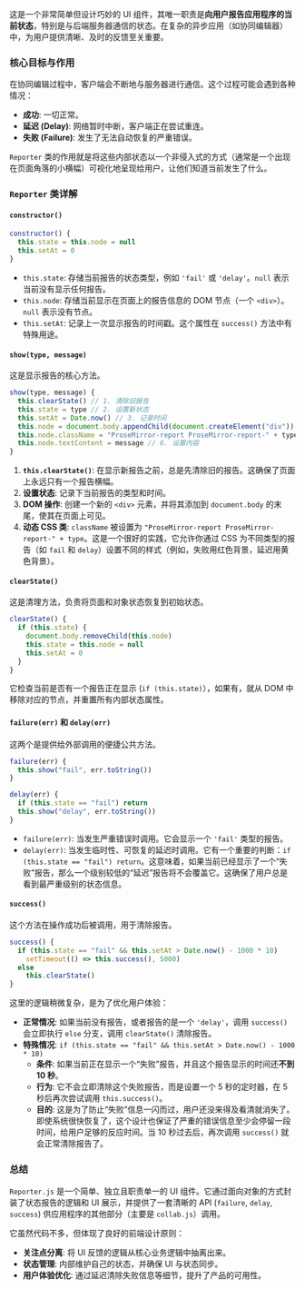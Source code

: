 这是一个非常简单但设计巧妙的 UI 组件，其唯一职责是**向用户报告应用程序的当前状态**，特别是与后端服务器通信的状态。在复杂的异步应用（如协同编辑器）中，为用户提供清晰、及时的反馈至关重要。

### 核心目标与作用

在协同编辑过程中，客户端会不断地与服务器进行通信。这个过程可能会遇到各种情况：

- **成功**: 一切正常。
- **延迟 (Delay)**: 网络暂时中断，客户端正在尝试重连。
- **失败 (Failure)**: 发生了无法自动恢复的严重错误。

`Reporter` 类的作用就是将这些内部状态以一个非侵入式的方式（通常是一个出现在页面角落的小横幅）可视化地呈现给用户，让他们知道当前发生了什么。

### `Reporter` 类详解

#### `constructor()`

```javascript
constructor() {
  this.state = this.node = null
  this.setAt = 0
}
```

- `this.state`: 存储当前报告的状态类型，例如 `'fail'` 或 `'delay'`。`null` 表示当前没有显示任何报告。
- `this.node`: 存储当前显示在页面上的报告信息的 DOM 节点（一个 `<div>`）。`null` 表示没有节点。
- `this.setAt`: 记录上一次显示报告的时间戳。这个属性在 `success()` 方法中有特殊用途。

#### `show(type, message)`

这是显示报告的核心方法。

```javascript
show(type, message) {
  this.clearState() // 1. 清除旧报告
  this.state = type // 2. 设置新状态
  this.setAt = Date.now() // 3. 记录时间
  this.node = document.body.appendChild(document.createElement("div")) // 4. 创建并插入 DOM
  this.node.className = "ProseMirror-report ProseMirror-report-" + type // 5. 设置样式
  this.node.textContent = message // 6. 设置内容
}
```

1.  **`this.clearState()`**: 在显示新报告之前，总是先清除旧的报告。这确保了页面上永远只有一个报告横幅。
2.  **设置状态**: 记录下当前报告的类型和时间。
3.  **DOM 操作**: 创建一个新的 `<div>` 元素，并将其添加到 `document.body` 的末尾，使其在页面上可见。
4.  **动态 CSS 类**: `className` 被设置为 `"ProseMirror-report ProseMirror-report-" + type`。这是一个很好的实践，它允许你通过 CSS 为不同类型的报告（如 `fail` 和 `delay`）设置不同的样式（例如，失败用红色背景，延迟用黄色背景）。

#### `clearState()`

这是清理方法，负责将页面和对象状态恢复到初始状态。

```javascript
clearState() {
  if (this.state) {
    document.body.removeChild(this.node)
    this.state = this.node = null
    this.setAt = 0
  }
}
```

它检查当前是否有一个报告正在显示 (`if (this.state)`），如果有，就从 DOM 中移除对应的节点，并重置所有内部状态属性。

#### `failure(err)` 和 `delay(err)`

这两个是提供给外部调用的便捷公共方法。

```javascript
failure(err) {
  this.show("fail", err.toString())
}

delay(err) {
  if (this.state == "fail") return
  this.show("delay", err.toString())
}
```

- `failure(err)`: 当发生严重错误时调用。它会显示一个 `'fail'` 类型的报告。
- `delay(err)`: 当发生临时性、可恢复的延迟时调用。它有一个重要的判断：`if (this.state == "fail") return`。这意味着，如果当前已经显示了一个“失败”报告，那么一个级别较低的“延迟”报告将不会覆盖它。这确保了用户总是看到最严重级别的状态信息。

#### `success()`

这个方法在操作成功后被调用，用于清除报告。

```javascript
success() {
  if (this.state == "fail" && this.setAt > Date.now() - 1000 * 10)
    setTimeout(() => this.success(), 5000)
  else
    this.clearState()
}
```

这里的逻辑稍微复杂，是为了优化用户体验：

- **正常情况**: 如果当前没有报告，或者报告的是一个 `'delay'`，调用 `success()` 会立即执行 `else` 分支，调用 `clearState()` 清除报告。
- **特殊情况**: `if (this.state == "fail" && this.setAt > Date.now() - 1000 * 10)`
  - **条件**: 如果当前正在显示一个“失败”报告，并且这个报告显示的时间还**不到 10 秒**。
  - **行为**: 它不会立即清除这个失败报告，而是设置一个 5 秒的定时器，在 5 秒后再次尝试调用 `this.success()`。
  - **目的**: 这是为了防止“失败”信息一闪而过，用户还没来得及看清就消失了。即使系统很快恢复了，这个设计也保证了严重的错误信息至少会停留一段时间，给用户足够的反应时间。当 10 秒过去后，再次调用 `success()` 就会正常清除报告了。

### 总结

`Reporter.js` 是一个简单、独立且职责单一的 UI 组件。它通过面向对象的方式封装了状态报告的逻辑和 UI 展示，并提供了一套清晰的 API (`failure`, `delay`, `success`) 供应用程序的其他部分（主要是 `collab.js`）调用。

它虽然代码不多，但体现了良好的前端设计原则：

- **关注点分离**: 将 UI 反馈的逻辑从核心业务逻辑中抽离出来。
- **状态管理**: 内部维护自己的状态，并确保 UI 与状态同步。
- **用户体验优化**: 通过延迟清除失败信息等细节，提升了产品的可用性。
